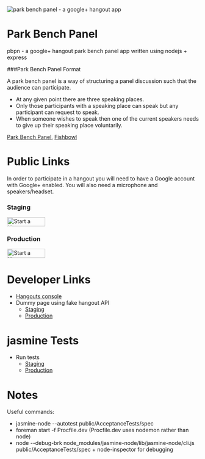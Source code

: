 ![park bench panel - a google+ hangout app](https://developers.google.com/+/images/hangouts-logo.png)

Park Bench Panel
================

pbpn - a google+ hangout park bench panel app written using nodejs + express

###Park Bench Panel Format

A park bench panel is a way of structuring a panel discussion such that the audience can participate.

* At any given point there are three speaking places.
* Only those participants with a speaking place can speak but any participant can request to speak.
* When someone wishes to speak then one of the current speakers needs to give up their speaking place voluntarily.

[Park Bench Panel](http://c2.com/cgi/wiki?ParkBenchPanel),
[Fishbowl](http://c2.com/cgi/wiki?FishBowl)


Public Links
============

In order to participate in a hangout you will need to have a Google account with Google+ enabled. You will also need a microphone and speakers/headset.

### Staging

<a href="https://plus.google.com/hangouts/_?gid=906710246586" style="text-decoration:none;">
  <img src="https://ssl.gstatic.com/s2/oz/images/stars/hangout/1/gplus-hangout-24x100-normal.png"
    alt="Start a Hangout"
    style="border:0;width:100px;height:24px;"/>
</a>

### Production

<a href="https://plus.google.com/hangouts/_?gid=727799527310" style="text-decoration:none;">
  <img src="https://ssl.gstatic.com/s2/oz/images/stars/hangout/1/gplus-hangout-24x100-normal.png"
    alt="Start a Hangout"
    style="border:0;width:100px;height:24px;"/>
</a>

Developer Links
============

* [Hangouts console](https://code.google.com/apis/console/b/0/#project:727799527310)
* Dummy page using fake hangout API
    * [Staging](http://calm-reaches-6125.herokuapp.com/dummy-pbp)
    * [Production](http://damp-tor-3817.herokuapp.com/dummy-pbp)

jasmine Tests
=============

* Run tests
    * [Staging](http://calm-reaches-6125.herokuapp.com/AcceptanceTests/SpecRunner.html)
    * [Production](http://damp-tor-3817.herokuapp.com/AcceptanceTests/SpecRunner.html)

Notes
=====

Useful commands:

* jasmine-node --autotest public/AcceptanceTests/spec
* foreman start -f Procfile.dev (Procfile.dev uses nodemon rather than node)
* node --debug-brk node_modules/jasmine-node/lib/jasmine-node/cli.js public/AcceptanceTests/spec + node-inspector for debugging
